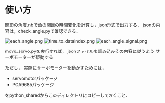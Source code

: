 # 使い方

関節の角度.nbで魚の関節の時間変化を計算し，json形式で出力する．
jsonの内容は，check_angle.pyで確認できる．

![each_angle.png](./each_angle.png)
![time_to_dataindex.png](./time_to_dataindex.png)
![each_angle_signal.png](./each_angle_signal.png)

move_servo.pyを実行すれば，
jsonファイルを読み込みその内容に従うよう
サーボモーターが駆動する

ただし，
実際にサーボモーターを動かすためには，

* servomotorパッケージ
* PCA9685パッケージ

をpython_sharedからこのディレクトリにコピーしておくこと．
